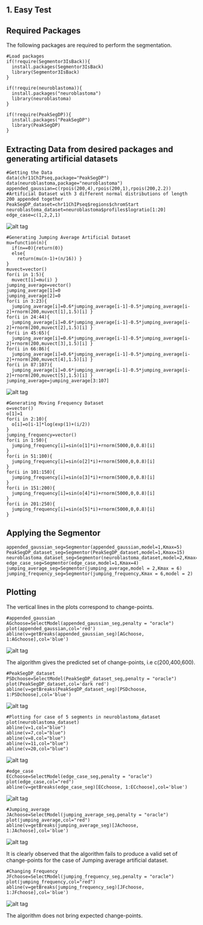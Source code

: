 ## 1. Easy Test

## Required Packages
The following packages are required to perform the segmentation.

```{r, message=FALSE}
#Load packages
if(!require(Segmentor3IsBack)){
  install.packages(Segmentor3IsBack)
  library(Segmentor3IsBack)
}

if(!require(neuroblastoma)){
  install.packages("neuroblastoma")
  library(neuroblastoma)
}

if(!require(PeakSegDP)){
  install.packages("PeakSegDP")
  library(PeakSegDP)
}
```

## Extracting Data from desired packages and generating artificial datasets
```{r, message=FALSE}
#Getting the Data
data(chr11ChIPseq,package="PeakSegDP")
data(neuroblastoma,package="neuroblastoma")
appended_gaussian=c(rpois(200,4),rpois(200,1),rpois(200,2.2))  #Artificial Dataset with 3 different normal distributions of length 200 appended together
PeakSegDP_dataset=chr11ChIPseq$regions$chromStart
neuroblastoma_dataset=neuroblastoma$profiles$logratio[1:20]
edge_case=c(1,2,2,1)
```
![alt tag](https://user-images.githubusercontent.com/37847118/51668016-41998f80-1fe7-11e9-9e6f-c242201aebf0.png)
```{r, message=FALSE}
#Generating Jumping Average Artificial Dataset
mu=function(n){
  if(n==0){return(0)}
  else{
    return(mu(n-1)+(n/16)) }
}
muvect=vector()
for(i in 1:5){
  muvect[i]=mu(i) }
jumping_average=vector()
jumping_average[1]=0
jumping_average[2]=0
for(i in 3:23){
  jumping_average[i]=0.6*jumping_average[i-1]-0.5*jumping_average[i-2]+rnorm(200,muvect[1],1.5)[i] }
for(i in 24:44){
  jumping_average[i]=0.6*jumping_average[i-1]-0.5*jumping_average[i-2]+rnorm(200,muvect[2],1.5)[i] }
for(i in 45:65){
  jumping_average[i]=0.6*jumping_average[i-1]-0.5*jumping_average[i-2]+rnorm(200,muvect[3],1.5)[i] }
for(i in 66:86){
  jumping_average[i]=0.6*jumping_average[i-1]-0.5*jumping_average[i-2]+rnorm(200,muvect[4],1.5)[i] }
for(i in 87:107){
  jumping_average[i]=0.6*jumping_average[i-1]-0.5*jumping_average[i-2]+rnorm(200,muvect[5],1.5)[i] }
jumping_average=jumping_average[3:107]
```
![alt tag](https://user-images.githubusercontent.com/37847118/51668283-de5c2d00-1fe7-11e9-86ae-8600b13e75ad.png)
```{r, message=FALSE}
#Generating Moving Frequency Dataset
o=vector()
o[1]=1
for(i in 2:10){
  o[i]=o[i-1]*log(exp(1)+(i/2))
}
jumping_frequency=vector()
for(i in 1:50){
  jumping_frequency[i]=sin(o[1]*i)+rnorm(5000,0,0.8)[i]
}
for(i in 51:100){
  jumping_frequency[i]=sin(o[2]*i)+rnorm(5000,0,0.8)[i]
}
for(i in 101:150){
  jumping_frequency[i]=sin(o[3]*i)+rnorm(5000,0,0.8)[i]
}
for(i in 151:200){
  jumping_frequency[i]=sin(o[4]*i)+rnorm(5000,0,0.8)[i]
}
for(i in 201:250){
  jumping_frequency[i]=sin(o[5]*i)+rnorm(5000,0,0.8)[i]
}
```
## Applying the Segmentor
```{r, message=FALSE}
appended_gaussian_seg=Segmentor(appended_gaussian,model=1,Kmax=5)
PeakSegDP_dataset_seg=Segmentor(PeakSegDP_dataset,model=1,Kmax=15)
neuroblastoma_dataset_seg=Segmentor(neuroblastoma_dataset,model=2,Kmax=5)
edge_case_seg=Segmentor(edge_case,model=1,Kmax=4)
jumping_average_seg=Segmentor(jumping_average,model = 2,Kmax = 6)
jumping_frequency_seg=Segmentor(jumping_frequency,Kmax = 6,model = 2)
```
## Plotting
The vertical lines in the plots correspond to change-points.

```{r, message=FALSE}
#appended_gaussian
AGchoose=SelectModel(appended_gaussian_seg,penalty = "oracle")
plot(appended_gaussian,col='red')
abline(v=getBreaks(appended_gaussian_seg)[AGchoose, 1:AGchoose],col='blue')
```
![alt tag](https://user-images.githubusercontent.com/37847118/52477751-0ee7bd80-2bc9-11e9-8515-158116cd0725.png)


The algorithm gives the predicted set of change-points, i.e c(200,400,600).

```{r, message=FALSE}
#PeakSegDP_dataset
PSDchoose=SelectModel(PeakSegDP_dataset_seg,penalty = "oracle")
plot(PeakSegDP_dataset,col='dark red')
abline(v=getBreaks(PeakSegDP_dataset_seg)[PSDchoose, 1:PSDchoose],col='blue')
```
![alt tag](https://user-images.githubusercontent.com/37847118/52477745-0e4f2700-2bc9-11e9-8391-cf3a1e512586.png)
```{r, message=FALSE}
#Plotting for case of 5 segments in neuroblastoma_dataset
plot(neuroblastoma_dataset)
abline(v=1,col="blue")
abline(v=7,col="blue")
abline(v=8,col="blue")
abline(v=11,col="blue")
abline(v=20,col="blue")
```
![alt tag](https://user-images.githubusercontent.com/37847118/49724993-b3648680-fc90-11e8-9729-41ccb76dc9fa.png)
```{r, message=FALSE}
#edge_case
ECchoose=SelectModel(edge_case_seg,penalty = "oracle")
plot(edge_case,col="red")
abline(v=getBreaks(edge_case_seg)[ECchoose, 1:ECchoose],col='blue')
```
![alt tag](https://user-images.githubusercontent.com/37847118/52477749-0ee7bd80-2bc9-11e9-874f-6072d3572183.png)

```{r, message=FALSE}
#Jumping_average
JAchoose=SelectModel(jumping_average_seg,penalty = "oracle")
plot(jumping_average,col="red")
abline(v=getBreaks(jumping_average_seg)[JAchoose, 1:JAchoose],col='blue')
```
![alt tag](https://user-images.githubusercontent.com/37847118/52477748-0e4f2700-2bc9-11e9-9293-f6e989a77445.png)


It is clearly observed that the algorithm fails to produce a valid set of change-points for the case of Jumping average artificial dataset.

```{r, message=FALSE}
#Changing Frequency
JFchoose=SelectModel(jumping_frequency_seg,penalty = "oracle")
plot(jumping_frequency,col="red")
abline(v=getBreaks(jumping_frequency_seg)[JFchoose, 1:JFchoose],col='blue')
```
![alt tag](https://user-images.githubusercontent.com/37847118/52477747-0e4f2700-2bc9-11e9-8789-0c26e0b5f928.png)


The algorithm does not bring expected change-points.
